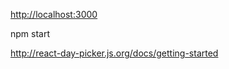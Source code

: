 [http://localhost:3000](http://localhost:3000)

npm start

http://react-day-picker.js.org/docs/getting-started